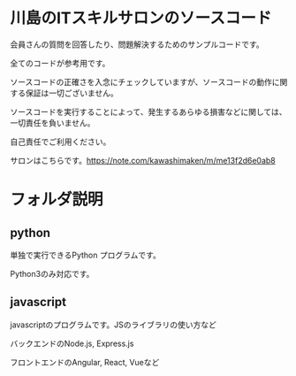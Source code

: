 # 川島のITスキルサロンのソースコード


会員さんの質問を回答したり、問題解決するためのサンプルコードです。

全てのコードが参考用です。

ソースコードの正確さを入念にチェックしていますが、ソースコードの動作に関する保証は一切ございません。

ソースコードを実行することによって、発生するあらゆる損害などに関しては、一切責任を負いません。

自己責任でご利用ください。

サロンはこちらです。https://note.com/kawashimaken/m/me13f2d6e0ab8


# フォルダ説明

## python

単独で実行できるPython プログラムです。

Python3のみ対応です。

## javascript

javascriptのプログラムです。JSのライブラリの使い方など

バックエンドのNode.js, Express.js

フロントエンドのAngular, React, Vueなど




